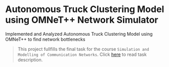 # Autonomous Truck Clustering Model using OMNeT++ Network Simulator

Implemented and Analyzed Autonomous Truck Clustering Model using OMNeT++ to find network bottlenecks

> This project fullfills the final task for the course `Simulation and Modelling of Communication Networks`. Click [here](Task%20Description/cn2-final-task-2018-team-8-set-10.pdf) to read task description.

